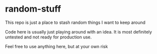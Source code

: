# random-stuff
This repo is just a place to stash random things I want to keep around

Code here is usually just playing around with an idea. It is most definitely untested and not ready for production use. 

Feel free to use anything here, but at your own risk
